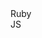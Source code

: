 <html lang="ru">
<head>
    <!-- <style>
        .wrapper {
            display: flex;
            flex-direction: row;
        }
        .ruby {
            padding: 10px;
            border: 1px solid red;
        }
        .js {
            padding: 10px;
            border: 1px solid blue;
        }
    </style> -->
</head>
<body>

<div class="wrapper">
  <div class="ruby">Ruby</div>
  <div class="js">JS</div>
</div>

</body>
</html>
